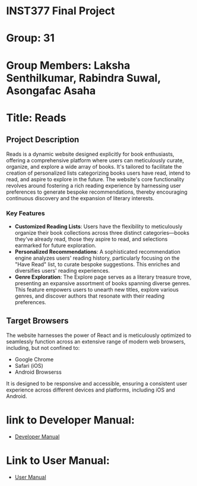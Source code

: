 # INST377 Final Project
# Group: 31
# Group Members: Laksha Senthilkumar, Rabindra Suwal, Asongafac Asaha
# Title: Reads

## Project Description

Reads is a dynamic website designed explicitly for book enthusiasts, offering a comprehensive platform where users can meticulously curate, organize, and explore a wide array of books. It's tailored to facilitate the creation of personalized lists categorizing books users have read, intend to read, and aspire to explore in the future. The website's core functionality revolves around fostering a rich reading experience by harnessing user preferences to generate bespoke recommendations, thereby encouraging continuous discovery and the expansion of literary interests.

### Key Features

- **Customized Reading Lists**: Users have the flexibility to meticulously organize their book collections across three distinct categories—books they've already read, those they aspire to read, and selections earmarked for future exploration.
- **Personalized Recommendations**: A sophisticated recommendation engine analyzes users' reading history, particularly focusing on the "Have Read" list, to curate bespoke suggestions. This enriches and diversifies users' reading experiences.
- **Genre Exploration**: The Explore page serves as a literary treasure trove, presenting an expansive assortment of books spanning diverse genres. This feature empowers users to unearth new titles, explore various genres, and discover authors that resonate with their reading preferences.

## Target Browsers

The website harnesses the power of React and is meticulously optimized to seamlessly function across an extensive range of modern web browsers, including, but not confined to:

- Google Chrome
- Safari (iOS)
- Android Browserss

It is designed to be responsive and accessible, ensuring a consistent user experience across different devices and platforms, including iOS and Android.


# link to Developer Manual: 
- [Developer Manual](docs/developerManual.md)

# Link to User Manual:
- [User Manual](docs/usermanual.md)
